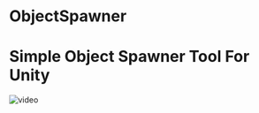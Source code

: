 # ObjectSpawner

# Simple Object Spawner Tool For Unity

![video](https://user-images.githubusercontent.com/46684966/151429632-c38f83e1-3269-4886-81b2-f03dfa2e50e2.gif)
